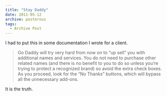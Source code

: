 ```yaml
---
title: "Stay Daddy"
date: 2011-05-12
archive: posterous
tags: 
  - Archive Post
---
```


I had to put this in some documentation I wrote for a client.

> Go Daddy will try very hard from now on to “up sell” you with additional names and services. You do not need to purchase other related names (and there is no benefit to you to do so unless you’re trying to protect a recognized brand) so avoid the extra check boxes. As you proceed, look for the “No Thanks” buttons, which will bypass all the unnecessary add-ons.

It is the truth.

